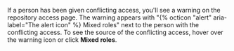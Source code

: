 If a person has been given conflicting access, you'll see a warning on the repository access page. The warning appears with "{% octicon "alert" aria-label="The alert icon" %} Mixed roles" next to the person with the conflicting access. To see the source of the conflicting access, hover over the warning icon or click **Mixed roles**.